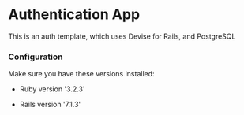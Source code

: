 # Authentication App

This is an auth template, which uses Devise for Rails, and PostgreSQL

### Configuration

Make sure you have these versions installed:

- Ruby version '3.2.3'

- Rails version '7.1.3'
